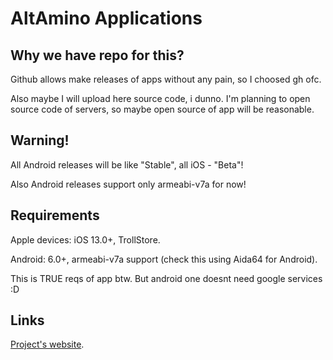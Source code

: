 # AltAmino Applications

## Why we have repo for this?

Github allows make releases of apps without any pain, so I choosed gh ofc.

Also maybe I will upload here source code, i dunno. I'm planning to open source code of servers, so maybe open source of app will be reasonable.

## Warning!

All Android releases will be like "Stable", all iOS - "Beta"!

Also Android releases support only armeabi-v7a for now!

## Requirements

Apple devices: iOS 13.0+, TrollStore.

Android: 6.0+, armeabi-v7a support (check this using Aida64 for Android).

This is TRUE reqs of app btw. But android one doesnt need google services :D

## Links

[Project's website](https://altamino.top).
